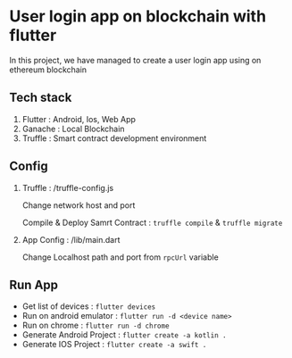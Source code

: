 # User login app on blockchain with flutter

In this project, we have managed to create a user login app using on ethereum blockchain

## Tech stack

1) Flutter : Android, Ios, Web App
2) Ganache : Local Blockchain
3) Truffle : Smart contract development environment

## Config

1) Truffle : /truffle-config.js

   Change network host and port

   Compile & Deploy Samrt Contract : `truffle compile` & `truffle migrate`

2) App Config : /lib/main.dart

   Change Localhost path and port from `rpcUrl` variable


## Run App

- Get list of devices : `flutter devices`
- Run on android emulator : `flutter run -d <device name>`
- Run on chrome : `flutter run -d chrome`
- Generate Android Project : `flutter create -a kotlin .`
- Generate IOS Project : `flutter create -a swift .`
